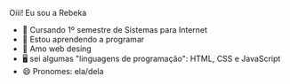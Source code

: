 Oiii! Eu sou a Rebeka 

- 📖 Cursando 1º semestre de Sistemas para Internet
- 📝 Estou aprendendo a programar
- 📱 Amo web desing     
- 🖥  sei algumas "linguagens de programação": HTML, CSS e JavaScript 
- 😄 Pronomes: ela/dela



